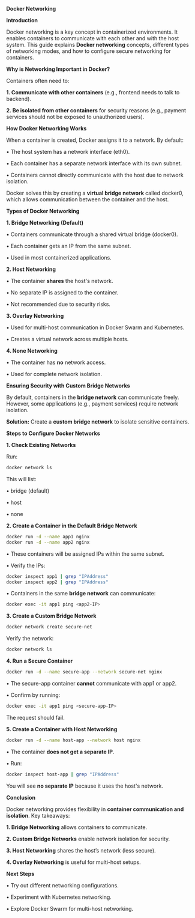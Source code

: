 **Docker Networking**

**Introduction**

Docker networking is a key concept in containerized environments. It enables containers to communicate with each other and with the host system. This guide explains **Docker networking** concepts, different types of networking modes, and how to configure secure networking for containers.

**Why is Networking Important in Docker?**

Containers often need to:

**1.	Communicate with other containers** (e.g., frontend needs to talk to backend).

**2.	Be isolated from other containers** for security reasons (e.g., payment services should not be exposed to unauthorized users).

**How Docker Networking Works**

When a container is created, Docker assigns it to a network. By default:

•	The host system has a network interface (eth0).

•	Each container has a separate network interface with its own subnet.

•	Containers cannot directly communicate with the host due to network isolation.

Docker solves this by creating a **virtual bridge network** called docker0, which allows communication between the container and the host.

**Types of Docker Networking**

**1. Bridge Networking (Default)**

•	Containers communicate through a shared virtual bridge (docker0).

•	Each container gets an IP from the same subnet.

•	Used in most containerized applications.

**2. Host Networking**

•	The container **shares** the host's network.

•	No separate IP is assigned to the container.

•	Not recommended due to security risks.

**3. Overlay Networking**

•	Used for multi-host communication in Docker Swarm and Kubernetes.

•	Creates a virtual network across multiple hosts.

**4. None Networking**

•	The container has **no** network access.

•	Used for complete network isolation.

**Ensuring Security with Custom Bridge Networks**

By default, containers in the **bridge network** can communicate freely. However, some applications (e.g., payment services) require network isolation.

**Solution:** Create a **custom bridge network** to isolate sensitive containers.

**Steps to Configure Docker Networks**

**1. Check Existing Networks**

Run:

```sh
docker network ls
```

This will list:

•	bridge (default)

•	host

•	none

**2. Create a Container in the Default Bridge Network**

```sh
docker run -d --name app1 nginx
docker run -d --name app2 nginx
```

•	These containers will be assigned IPs within the same subnet.

•	Verify the IPs:

```sh
docker inspect app1 | grep "IPAddress"
docker inspect app2 | grep "IPAddress"
```

•	Containers in the same **bridge network** can communicate:

```sh
docker exec -it app1 ping <app2-IP>
```

**3. Create a Custom Bridge Network**

```sh
docker network create secure-net
```

Verify the network:

```sh
docker network ls
```

**4. Run a Secure Container**

```sh
docker run -d --name secure-app --network secure-net nginx
```

•	The secure-app container **cannot** communicate with app1 or app2.

•	Confirm by running:

```sh
docker exec -it app1 ping <secure-app-IP>
```

The request should fail.

**5. Create a Container with Host Networking**

```sh
docker run -d --name host-app --network host nginx
```

•	The container **does not get a separate IP**.

•	Run:

```sh
docker inspect host-app | grep "IPAddress"
```

You will see **no separate IP** because it uses the host's network.

**Conclusion**

Docker networking provides flexibility in **container communication and isolation**. Key takeaways:

**1.	Bridge Networking** allows containers to communicate.

**2.	Custom Bridge Networks** enable network isolation for security.

**3.	Host Networking** shares the host’s network (less secure).

**4.	Overlay Networking** is useful for multi-host setups.

**Next Steps**

•	Try out different networking configurations.

•	Experiment with Kubernetes networking.

•	Explore Docker Swarm for multi-host networking.

